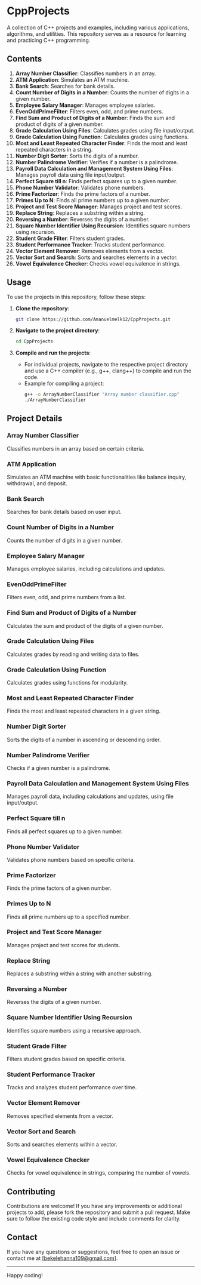 # CppProjects

A collection of C++ projects and examples, including various applications, algorithms, and utilities. This repository serves as a resource for learning and practicing C++ programming.

## Contents

1. **Array Number Classifier**: Classifies numbers in an array.
2. **ATM Application**: Simulates an ATM machine.
3. **Bank Search**: Searches for bank details.
4. **Count Number of Digits in a Number**: Counts the number of digits in a given number.
5. **Employee Salary Manager**: Manages employee salaries.
6. **EvenOddPrimeFilter**: Filters even, odd, and prime numbers.
7. **Find Sum and Product of Digits of a Number**: Finds the sum and product of digits of a given number.
8. **Grade Calculation Using Files**: Calculates grades using file input/output.
9. **Grade Calculation Using Function**: Calculates grades using functions.
10. **Most and Least Repeated Character Finder**: Finds the most and least repeated characters in a string.
11. **Number Digit Sorter**: Sorts the digits of a number.
12. **Number Palindrome Verifier**: Verifies if a number is a palindrome.
13. **Payroll Data Calculation and Management System Using Files**: Manages payroll data using file input/output.
14. **Perfect Square till n**: Finds perfect squares up to a given number.
15. **Phone Number Validator**: Validates phone numbers.
16. **Prime Factorizer**: Finds the prime factors of a number.
17. **Primes Up to N**: Finds all prime numbers up to a given number.
18. **Project and Test Score Manager**: Manages project and test scores.
19. **Replace String**: Replaces a substring within a string.
20. **Reversing a Number**: Reverses the digits of a number.
21. **Square Number Identifier Using Recursion**: Identifies square numbers using recursion.
22. **Student Grade Filter**: Filters student grades.
23. **Student Performance Tracker**: Tracks student performance.
24. **Vector Element Remover**: Removes elements from a vector.
25. **Vector Sort and Search**: Sorts and searches elements in a vector.
26. **Vowel Equivalence Checker**: Checks vowel equivalence in strings.

## Usage

To use the projects in this repository, follow these steps:

1. **Clone the repository**:
    ```sh
    git clone https://github.com/Amanuelmelk12/CppProjects.git
    ```

2. **Navigate to the project directory**:
    ```sh
    cd CppProjects
    ```

3. **Compile and run the projects**:
    - For individual projects, navigate to the respective project directory and use a C++ compiler (e.g., g++, clang++) to compile and run the code.
    - Example for compiling a project:
        ```sh
        g++ -o ArrayNumberClassifier "Array number classifier.cpp"
        ./ArrayNumberClassifier
        ```

## Project Details

### Array Number Classifier
Classifies numbers in an array based on certain criteria.

### ATM Application
Simulates an ATM machine with basic functionalities like balance inquiry, withdrawal, and deposit.

### Bank Search
Searches for bank details based on user input.

### Count Number of Digits in a Number
Counts the number of digits in a given number.

### Employee Salary Manager
Manages employee salaries, including calculations and updates.

### EvenOddPrimeFilter
Filters even, odd, and prime numbers from a list.

### Find Sum and Product of Digits of a Number
Calculates the sum and product of the digits of a given number.

### Grade Calculation Using Files
Calculates grades by reading and writing data to files.

### Grade Calculation Using Function
Calculates grades using functions for modularity.

### Most and Least Repeated Character Finder
Finds the most and least repeated characters in a given string.

### Number Digit Sorter
Sorts the digits of a number in ascending or descending order.

### Number Palindrome Verifier
Checks if a given number is a palindrome.

### Payroll Data Calculation and Management System Using Files
Manages payroll data, including calculations and updates, using file input/output.

### Perfect Square till n
Finds all perfect squares up to a given number.

### Phone Number Validator
Validates phone numbers based on specific criteria.

### Prime Factorizer
Finds the prime factors of a given number.

### Primes Up to N
Finds all prime numbers up to a specified number.

### Project and Test Score Manager
Manages project and test scores for students.

### Replace String
Replaces a substring within a string with another substring.

### Reversing a Number
Reverses the digits of a given number.

### Square Number Identifier Using Recursion
Identifies square numbers using a recursive approach.

### Student Grade Filter
Filters student grades based on specific criteria.

### Student Performance Tracker
Tracks and analyzes student performance over time.

### Vector Element Remover
Removes specified elements from a vector.

### Vector Sort and Search
Sorts and searches elements within a vector.

### Vowel Equivalence Checker
Checks for vowel equivalence in strings, comparing the number of vowels.

## Contributing

Contributions are welcome! If you have any improvements or additional projects to add, please fork the repository and submit a pull request. Make sure to follow the existing code style and include comments for clarity.

## Contact

If you have any questions or suggestions, feel free to open an issue or contact me at [bekelehanna109@gmail.com].

---

Happy coding!
